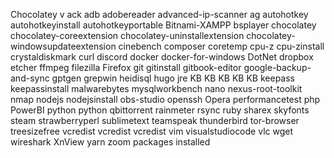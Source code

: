 Chocolatey v
ack 
adb 
adobereader 
advanced-ip-scanner 
ag 
autohotkey 
autohotkeyinstall 
autohotkeyportable 
Bitnami-XAMPP 
bsplayer 
chocolatey 
chocolatey-coreextension 
chocolatey-uninstallextension 
chocolatey-windowsupdateextension 
cinebench 
composer 
coretemp 
cpu-z 
cpu-zinstall 
crystaldiskmark 
curl 
discord 
docker 
docker-for-windows 
DotNet 
dropbox 
etcher 
ffmpeg 
filezilla 
Firefox 
git 
gitinstall 
gitbook-editor 
google-backup-and-sync 
gptgen 
grepwin 
heidisql 
hugo 
jre 
KB 
KB 
KB 
KB 
KB 
keepass 
keepassinstall 
malwarebytes 
mysqlworkbench 
nano 
nexus-root-toolkit 
nmap 
nodejs 
nodejsinstall 
obs-studio 
openssh 
Opera 
performancetest 
php 
PowerBI 
python 
python 
qbittorrent 
rainmeter 
rsync 
ruby 
sharex 
skyfonts 
steam 
strawberryperl 
sublimetext 
teamspeak 
thunderbird 
tor-browser 
treesizefree 
vcredist 
vcredist 
vcredist 
vim 
visualstudiocode 
vlc 
wget 
wireshark 
XnView 
yarn 
zoom 
 packages installed

